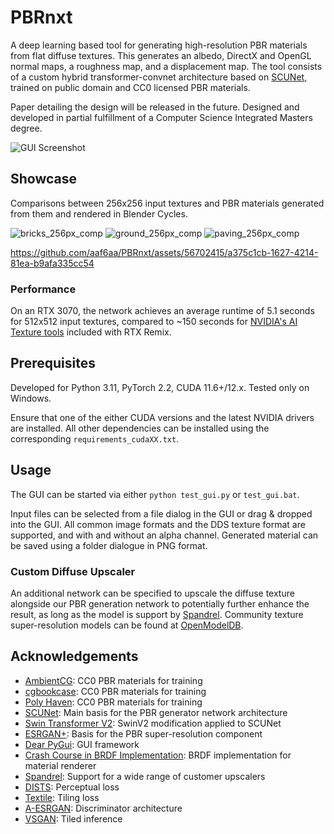 # PBRnxt
A deep learning based tool for generating high-resolution PBR materials from flat diffuse textures. This generates an albedo, DirectX and OpenGL normal maps, a roughness map, and a displacement map. The tool consists of a custom hybrid transformer-convnet architecture based on [SCUNet](https://github.com/cszn/SCUNet), trained on public domain and CC0 licensed PBR materials.

Paper detailing the design will be released in the future. Designed and developed in partial fulfillment of a Computer Science Integrated Masters degree.

![GUI Screenshot](https://github.com/aaf6aa/PBRnxt/assets/56702415/401347cc-8b05-4fe9-bff4-484087712822)

## Showcase

Comparisons between 256x256 input textures and PBR materials generated from them and rendered in Blender Cycles.

![bricks_256px_comp](https://github.com/aaf6aa/PBRnxt/assets/56702415/3a026902-6088-45a0-9666-b6e4131cbafd)
![ground_256px_comp](https://github.com/aaf6aa/PBRnxt/assets/56702415/cb03a3b3-cc55-4994-97ec-9fdf85f09d7d)
![paving_256px_comp](https://github.com/aaf6aa/PBRnxt/assets/56702415/848d2733-4309-4094-8eed-a05a468749c4)

https://github.com/aaf6aa/PBRnxt/assets/56702415/a375c1cb-1627-4214-81ea-b9afa335cc54

### Performance

On an RTX 3070, the network achieves an average runtime of 5.1 seconds for 512x512 input textures, compared to ~150 seconds for [NVIDIA's AI Texture tools](https://docs.omniverse.nvidia.com/kit/docs/rtx_remix/latest/docs/howto/learning-aitexturetools.html) included with RTX Remix.

## Prerequisites 
Developed for Python 3.11, PyTorch 2.2, CUDA 11.6+/12.x. Tested only on Windows.

Ensure that one of the either CUDA versions and the latest NVIDIA drivers are installed. All other dependencies can be installed using the corresponding `requirements_cudaXX.txt`.

## Usage
The GUI can be started via either `python test_gui.py` or `test_gui.bat`.

Input files can be selected from a file dialog in the GUI or drag & dropped into the GUI. All common image formats and the DDS texture format are supported, and with and without an alpha channel. Generated material can be saved using a folder dialogue in PNG format. 

### Custom Diffuse Upscaler
An additional network can be specified to upscale the diffuse texture alongside our PBR generation network to potentially further enhance the result, as long as the model is support by [Spandrel](https://github.com/chaiNNer-org/spandrel). Community texture super-resolution models can be found at [OpenModelDB](https://openmodeldb.info/?t=game-textures).

## Acknowledgements
- [AmbientCG](https://ambientcg.com): CC0 PBR materials for training
- [cgbookcase](https://www.cgbookcase.com): CC0 PBR materials for training
- [Poly Haven](https://polyhaven.com): CC0 PBR materials for training
- [SCUNet](https://github.com/cszn/SCUNet): Main basis for the PBR generator network architecture
- [Swin Transformer V2](https://github.com/microsoft/Swin-Transformer): SwinV2 modification applied to SCUNet
- [ESRGAN+](https://github.com/ncarraz/ESRGANplus): Basis for the PBR super-resolution component
- [Dear PyGui](https://github.com/hoffstadt/DearPyGui): GUI framework
- [Crash Course in BRDF Implementation](https://boksajak.github.io/blog/BRDF): BRDF implementation for material renderer
- [Spandrel](https://github.com/chaiNNer-org/spandrel): Support for a wide range of customer upscalers
- [DISTS](https://github.com/dingkeyan93/DISTS): Perceptual loss
- [Textile](https://github.com/crp94/textile): Tiling loss
- [A-ESRGAN](https://github.com/stroking-fishes-ml-corp/A-ESRGAN): Discriminator architecture
- [VSGAN](https://github.com/rlaphoenix/VSGAN): Tiled inference
